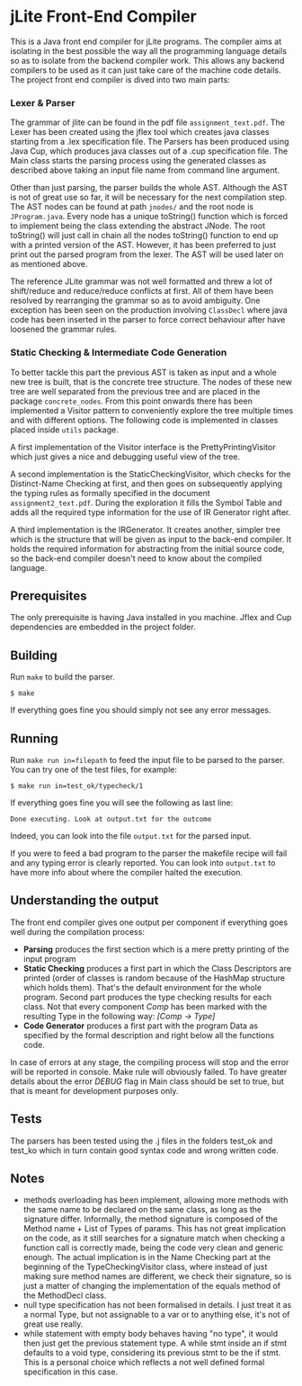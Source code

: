 # jLite Front-End Compiler 


This is a Java front end compiler for jLite programs.
The compiler aims at isolating in the best possible the way all the programming language details so as to isolate from the backend compiler work. This allows any backend compilers to be used as it can just take care of the machine code details.
The project front end compiler is dived into two main parts:

### Lexer & Parser
The grammar of jlite can be found in the pdf file `assignment_text.pdf`.
The Lexer has been created using the jflex tool which creates java classes starting from a .lex specification file. The Parsers has been produced using Java Cup, which produces java classes out of a .cup specification file. The Main class starts the parsing process using the generated classes as described above taking an input file name from command line argument.  

Other than just parsing, the parser builds the whole AST. Although the AST is not of great use so far, it will be necessary for the next compilation step. The AST nodes can be found at path `jnodes/` and the root node is `JProgram.java`. Every node has a unique toString() function which is forced to implement being the class extending the abstract JNode. The root toString() will just call in chain all the nodes toString() function to end up with a printed version of the AST. However, it has been preferred to just print out the parsed program from the lexer. The AST will be used later on as mentioned above.

The reference JLite grammar was not well formatted and threw a lot of shift/reduce and reduce/reduce conflicts at first. All of them have been resolved by rearranging the grammar so as to avoid ambiguity. One exception has been seen on the production involving `ClassDecl` where java code has been inserted in the parser to force correct behaviour after have loosened the grammar rules.

### Static Checking & Intermediate Code Generation
To better tackle this part the previous AST is taken as input and a whole new tree is built, that is the concrete tree structure. The nodes of these new tree are well separated from the previous tree and are placed in the package `concrete_nodes`. From this point onwards there has been implemented a Visitor pattern to conveniently explore the tree multiple times and with different options. The following code is implemented in classes placed inside `utils` package.

A first implementation of the Visitor interface is the PrettyPrintingVisitor which just gives a nice and debugging useful view of the tree.

A second implementation is the StaticCheckingVisitor, which checks for the Distinct-Name Checking at first, and then goes on subsequently applying the typing rules as formally specified in the document `assignment2_text.pdf`. During the exploration it fills the Symbol Table and adds all the required type information for the use of IR Generator right after. 

A third implementation is the IRGenerator. It creates another, simpler tree which is the structure that will be given as input to the back-end compiler. It holds the required information for abstracting from the initial source code, so the back-end compiler doesn't need to know about the compiled language.


## Prerequisites

The only prerequisite is having Java installed in you machine.
Jflex and Cup dependencies are embedded in the project folder.

## Building

Run `make` to build the parser.

    $ make

If everything goes fine you should simply not see any error messages.

## Running

Run `make run in=filepath` to feed the input file to be parsed to the parser. You can try one of the test files, for example:

    $ make run in=test_ok/typecheck/1

If everything goes fine you will see the following as last line:

    Done executing. Look at output.txt for the outcome

Indeed, you can look into the file `output.txt` for the parsed input.

If you were to feed a bad program to the parser the makefile recipe will fail and any typing error is clearly reported. You can look into `output.txt` to have more info about where the compiler halted the execution.

## Understanding the output

The front end compiler gives one output per component if everything goes well during the compilation process:
- <b>Parsing</b> produces the first section which is a mere pretty printing of the input program
- <b>Static Checking</b> produces a first part in which the Class Descriptors are printed (order of classes is random because of the HashMap structure which holds them). That's the default environment for the whole program. Second part produces the type checking results for each class. Not that every component _Comp_ has been marked with the resulting Type in the following way: 
_[Comp -> Type]_
- <b>Code Generator</b> produces a first part with the program Data as specified by the formal description and right below all the functions code.

In case of errors at any stage, the compiling process will stop and the error will be reported in console. Make rule will obviously failed.
To have greater details about the error _DEBUG_ flag in Main class should be set to true, but that is meant for development purposes only.

## Tests

The parsers has been tested using the .j files in the folders test_ok and test_ko which in turn contain good syntax code and wrong written code.

## Notes

- methods overloading has been implement, allowing more methods with the same name to be declared on the same class, as long as the signature differ. Informally, the method signature is composed of the Method name + List of Types of params. This has not great implication on the code, as it still searches for a signature match when checking a function call is correctly made, being the code very clean and generic enough. The actual implication is in the Name Checking part at the beginning of the TypeCheckingVisitor class, where instead of just making sure method names are different, we check their signature, so is just a matter of changing the implementation of the equals method of the MethodDecl class.
- null type specification has not been formalised in details. I just treat it as a normal Type, but not assignable to a var or to anything else, it's not of great use really.
- while statement with empty body behaves having "no type", it would then just get the previous statement type. A while stmt inside an if stmt defaults to a void type, considering its previous stmt to be the if stmt. This is a personal choice which reflects a not well defined formal specification in this case.